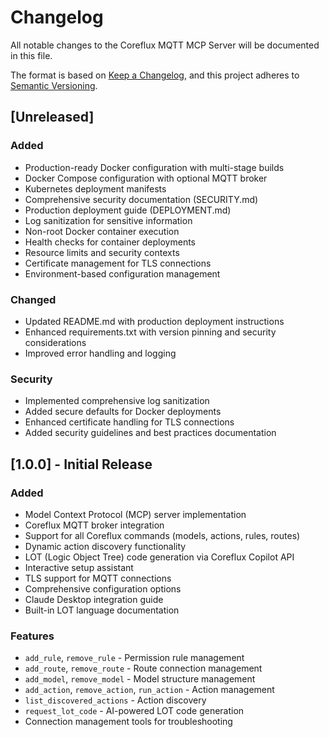 # Changelog

All notable changes to the Coreflux MQTT MCP Server will be documented in this file.

The format is based on [Keep a Changelog](https://keepachangelog.com/en/1.0.0/),
and this project adheres to [Semantic Versioning](https://semver.org/spec/v2.0.0.html).

## [Unreleased]

### Added
- Production-ready Docker configuration with multi-stage builds
- Docker Compose configuration with optional MQTT broker
- Kubernetes deployment manifests
- Comprehensive security documentation (SECURITY.md)
- Production deployment guide (DEPLOYMENT.md)
- Log sanitization for sensitive information
- Non-root Docker container execution
- Health checks for container deployments
- Resource limits and security contexts
- Certificate management for TLS connections
- Environment-based configuration management

### Changed
- Updated README.md with production deployment instructions
- Enhanced requirements.txt with version pinning and security considerations
- Improved error handling and logging

### Security
- Implemented comprehensive log sanitization
- Added secure defaults for Docker deployments
- Enhanced certificate handling for TLS connections
- Added security guidelines and best practices documentation

## [1.0.0] - Initial Release

### Added
- Model Context Protocol (MCP) server implementation
- Coreflux MQTT broker integration
- Support for all Coreflux commands (models, actions, rules, routes)
- Dynamic action discovery functionality
- LOT (Logic Object Tree) code generation via Coreflux Copilot API
- Interactive setup assistant
- TLS support for MQTT connections
- Comprehensive configuration options
- Claude Desktop integration guide
- Built-in LOT language documentation

### Features
- `add_rule`, `remove_rule` - Permission rule management
- `add_route`, `remove_route` - Route connection management
- `add_model`, `remove_model` - Model structure management
- `add_action`, `remove_action`, `run_action` - Action management
- `list_discovered_actions` - Action discovery
- `request_lot_code` - AI-powered LOT code generation
- Connection management tools for troubleshooting
